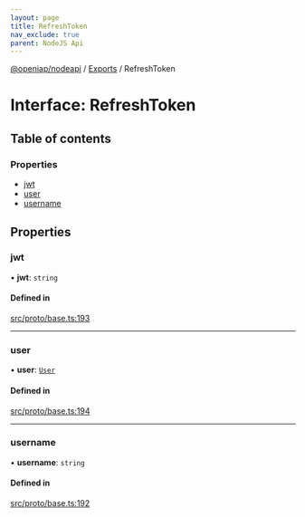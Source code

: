 ```yaml
---
layout: page
title: RefreshToken
nav_exclude: true
parent: NodeJS Api
---
```

[@openiap/nodeapi](../README.html) / [Exports](../modules.html) / RefreshToken

# Interface: RefreshToken

## Table of contents

### Properties

- [jwt](RefreshToken.html#jwt)
- [user](RefreshToken.html#user)
- [username](RefreshToken.html#username)

## Properties

### jwt

• **jwt**: `string`

#### Defined in

[src/proto/base.ts:193](https://github.com/openiap/nodeapi/blob/a6b5438/src/proto/base.ts#L193)

___

### user

• **user**: [`User`](../modules.html#user)

#### Defined in

[src/proto/base.ts:194](https://github.com/openiap/nodeapi/blob/a6b5438/src/proto/base.ts#L194)

___

### username

• **username**: `string`

#### Defined in

[src/proto/base.ts:192](https://github.com/openiap/nodeapi/blob/a6b5438/src/proto/base.ts#L192)

